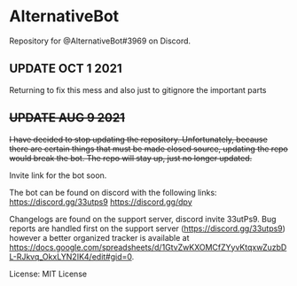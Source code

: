 # AlternativeBot
Repository for @AlternativeBot#3969 on Discord.

UPDATE OCT 1 2021
------------------
Returning to fix this mess and also just to gitignore the important parts

~~UPDATE AUG 9 2021~~
------------------
~~I have decided to stop updating the repository. Unfortunately, because there are certain things that must be made closed source, updating the repo would break the bot. The repo will stay up, just no longer updated.~~

Invite link for the bot soon.

The bot can be found on discord with the following links:
https://discord.gg/33utps9
https://discord.gg/dpy

Changelogs are found on the support server, discord invite 33utPs9.
Bug reports are handled first on the support server (https://discord.gg/33utps9) however a better organized tracker is available at https://docs.google.com/spreadsheets/d/1GtvZwKXOMCfZYyvKtqxwZuzbDL-RJkvq_OkxLYN2IK4/edit#gid=0. 

License:
MIT License 
